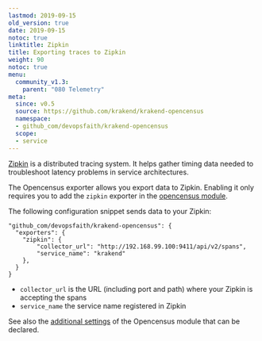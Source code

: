 ```yaml
---
lastmod: 2019-09-15
old_version: true
date: 2019-09-15
notoc: true
linktitle: Zipkin
title: Exporting traces to Zipkin
weight: 90
notoc: true
menu:
  community_v1.3:
    parent: "080 Telemetry"
meta:
  since: v0.5
  source: https://github.com/krakend/krakend-opencensus
  namespace:
  - github_com/devopsfaith/krakend-opencensus
  scope:
  - service
---
```

[Zipkin](https://zipkin.io/) is a distributed tracing system. It helps gather timing data needed to troubleshoot latency problems in service architectures.

The Opencensus exporter allows you export data to Zipkin. Enabling it only requires you to add the `zipkin` exporter in the [opencensus module](/docs/v1.3/telemetry/opencensus/).

The following configuration snippet sends data to your Zipkin:

	"github_com/devopsfaith/krakend-opencensus": {
      "exporters": {
        "zipkin": {
			"collector_url": "http://192.168.99.100:9411/api/v2/spans",
            "service_name": "krakend"
		},
	  }
	}

- `collector_url` is the URL (including port and path) where your Zipkin is accepting the spans
- `service_name` the service name registered in Zipkin


See also the [additional settings](/docs/v1.3/telemetry/opencensus/) of the Opencensus module that can be declared.
